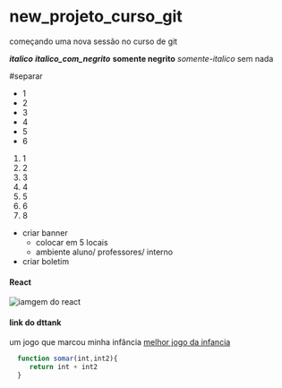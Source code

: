 # new_projeto_curso_git
começando uma nova sessão no curso de git

***italico***
*__italico_com_negrito__*
**somente negrito**
*somente-italico*
sem nada

#separar

* 1
* 2
* 3
* 4
* 5
* 6


1. 1
2. 2
3. 3
4. 4
5. 5
6. 6
7. 8

* criar banner
    * colocar em 5 locais
    * ambiente aluno/ professores/ interno
* criar boletim

#### React
  ![iamgem do react](https://upload.wikimedia.org/wikipedia/commons/thumb/a/a7/React-icon.svg/1200px-React-icon.svg.png)
 
 
#### link do dttank
  um jogo que marcou minha infância
  [melhor jogo da infancia](https://ddtankbrasil.com.br/pt/ddtank/)
 
 
 
 ```javascript
   function somar(int,int2){
      return int + int2
   }
 ```
